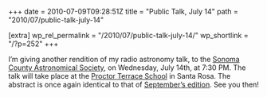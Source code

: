 +++
date = 2010-07-09T09:28:51Z
title = "Public Talk, July 14"
path = "2010/07/public-talk-july-14"

[extra]
wp_rel_permalink = "/2010/07/public-talk-july-14/"
wp_shortlink = "/?p=252"
+++

I’m giving another rendition of my radio astronomy talk, to the
[Sonoma County Astronomical Society](http://www.sonomaskies.org/), on
Wednesday, July 14th, at 7:30 PM. The talk will take place at the
[Proctor Terrace School](https://www.srcschools.org/Page/2236)
in Santa Rosa. The abstract is once again identical to that of
[September’s edition](@/2009/public-talk-september-11.md). See you then!

